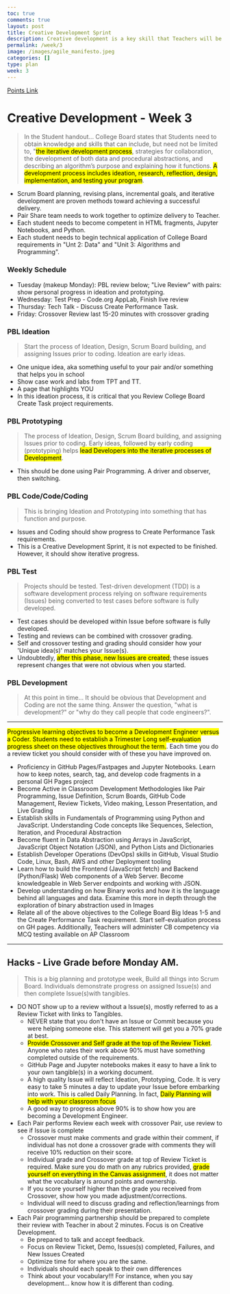 ```yaml
---
toc: true
comments: true
layout: post
title: Creative Development Sprint
description: Creative development is a key skill that Teachers will be looking at through the year.  The development process requires inspiration, research, and go both inside and outside the box.  At these early stages of development it is about pair programming, collaborating with each other and teacher, and responding to change.
permalink: /week/3
image: /images/agile_manifesto.jpeg
categories: []
type: plan
week: 3
---
```


[Points Link](https://github.com/nighthawkcoders/APCSP/issues/33)

# Creative Development - Week 3
> In the Student handout... College Board states that Students need to obtain knowledge and skills that can include, but need not be limited to, "<mark>the iterative development process</mark>, strategies for collaboration, the development of both data and procedural abstractions, and describing an algorithm’s purpose and explaining how it functions. <mark>A development process includes ideation, research, reflection, design, implementation, and testing your program</mark>.
- Scrum Board planning, revising plans, incremental goals, and iterative development are proven methods toward achieving a successful delivery.
- Pair Share team needs to work together to optimize delivery to Teacher. 
- Each student needs to become competent in HTML fragments, Jupyter Notebooks, and Python.
- Each student needs to begin technical application of College Board requirements in "Unt 2: Data" and "Unit 3: Algorithms and Programming".  

### Weekly Schedule
- Tuesday (makeup Monday): PBL review below; "Live Review" with pairs: show personal progress in ideation and prototyping.
- Wednesday: Test Prep - Code.org AppLab, Finish live review  
- Thursday: Tech Talk - Discuss Create Performance Task.
- Friday: Crossover Review last 15-20 minutes with crossover grading 

### PBL Ideation
> Start the process of Ideation, Design, Scrum Board building, and assigning Issues prior to coding.  Ideation are early ideas.
- One unique idea, aka something useful to your pair and/or something that helps you in school
- Show case work and labs from TPT and TT.
- A page that highlights YOU
- In this ideation process, it is critical that you Review College Board Create Task project requirements.  

### PBL Prototyping
> The process of Ideation, Design, Scrum Board building, and assigning Issues prior to coding.  Early ideas, followed by early coding (prototyping) helps <mark>lead Developers into the iterative processes of Development</mark>.
- This should be done using Pair Programming.  A driver and observer, then switching.

### PBL Code/Code/Coding
> This is bringing Ideation and Prototyping into something that has function and purpose.
- Issues and Coding should show progress to Create Performance Task requirements.  
- This is a Creative Development Sprint, it is not expected to be finished. However, it should show iterative progress.

### PBL Test
> Projects should be tested.  Test-driven development (TDD) is a software development process relying on software requirements (Issues) being converted to test cases before software is fully developed.
- Test cases should be developed within Issue before software is fully developed.
- Testing and reviews can be combined with crossover grading.
- Self and crossover testing and grading should consider how your 'Unique idea(s)' matches your Issue(s).
- Undoubtedly, <mark>after this phase, new Issues are created</mark>; these issues represent changes that were not obvious when you started.

### PBL Development
> At this point in time...  It should be obvious that Development and Coding are not the same thing.  Answer the question, "what is development?" or "why do they call people that code engineers?".  

<div>
    <hr>
    <p>
        <mark>Progressive learning objectives to become a Development Engineer versus a Coder.  Students need to establish a Trimester Long self-evaluation progress sheet on these objectives throughout the term.</mark>.  Each time you do a review ticket you should consider with of these you have improved on.
        <ul>
            <li>Proficiency in GitHub Pages/Fastpages and Jupyter Notebooks. Learn how to keep notes, search, tag, and develop code fragments in a personal GH Pages project</li>
            <li>Become Active in Classroom Development Methodologies like Pair Programming, Issue Definition, Scrum Boards, GitHub Code Management, Review Tickets, Video making, Lesson Presentation, and Live Grading</li>
            <li>Establish skills in Fundamentals of Programming using Python and JavaScript. Understanding Code concepts like Sequences, Selection, Iteration, and Procedural Abstraction</li>
            <li>Become fluent in Data Abstraction using Arrays in JavaScript, JavaScript Object Notation (JSON), and Python Lists and Dictionaries</li>
            <li>Establish Developer Operations (DevOps) skills in GitHub, Visual Studio Code, Linux, Bash, AWS and other Deployment tooling</li>
            <li>Learn how to build the Frontend (JavaScript fetch) and Backend (Python/Flask) Web components of a Web Server.   Become knowledgeable in Web Server endpoints and working with JSON.</li>
            <li>Develop understanding on how Binary works and how it is the language behind all languages and data.  Examine this more in depth through the exploration of binary abstraction used in Images</li>
            <li>Relate all of the above objectives to the College Board Big Ideas 1-5 and the Create Performance Task requirement.  Start self-evaluation process on GH pages.  Additionally, Teachers will administer CB competency via MCQ testing available on AP Classroom</li>
        </ul>
    </p>
    <hr>
</div>

## Hacks - Live Grade before Monday AM.
> This is a big planning and prototype week,  Build all things into Scrum Board. Individuals demonstrate progress on assigned Issue(s) and then complete Issue(s)with tangibles.  
- DO NOT show up to a review without a Issue(s), mostly referred to as a Review Ticket with links to Tangibles.
    - NEVER state that you don't have an Issue or Commit because you were helping someone else.  This statement will get you a 70% grade at best.
    - <mark>Provide Crossover and Self grade at the top of the Review Ticket</mark>.  Anyone who rates their work above 90% must have something completed outside of the requirements. 
    - GitHub Page and Jupyter notebooks makes it easy to have a link to your own tangible(s) in a working document.
    - A high quality Issue will reflect Ideation, Prototyping, Code.  It is very easy to take 5 minutes a day to update your Issue before embarking into work.  This is called Daily Planning.  In fact, <mark>Daily Planning will help with your classroom focus </mark>
    - A good way to progress above 90% is to show how you are becoming a Development Engineer.  
- Each Pair performs Review each week with crossover Pair, use review to see if Issue is complete
    - Crossover must make comments and grade within their comment, if individual has not done a crossover grade with comments they will receive 10% reduction on their score.
    - Individual grade and Crossover grade at top of Review Ticket is required. Make sure you do math on any rubrics provided, <mark>grade yourself on everything in the Canvas assignment</mark>, it does not matter what the vocabulary is around points and ownership.
    - If you score yourself higher than the grade you received from Crossover, show how you made adjustment/corrections.
    - Individual will need to discuss grading and reflection/learnings from crossover grading during their presentation.
- Each Pair programming partnership should be prepared to complete their review with Teacher in about 2 minutes.  Focus is on Creative Development.
    - Be prepared to talk and accept feedback.
    - Focus on Review Ticket, Demo, Issues(s) completed, Failures, and New Issues Created
    - Optimize time for where you are the same.
    - Individuals should each speak to their own differences
    - Think about your vocabulary!!!  For instance, when you say development... know how it is different than coding.